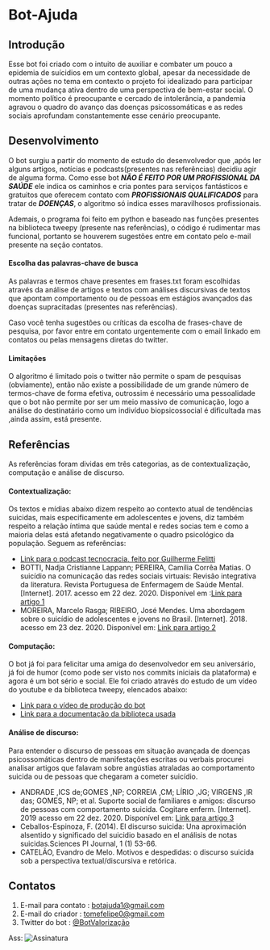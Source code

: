 # Bot-Ajuda

## **Introdução**
	
Esse bot foi criado com o intuito de auxiliar e combater um pouco a epidemia de suícidios em um contexto global, apesar da necessidade de outras ações no tema em contexto o projeto foi idealizado para participar de uma mudança ativa dentro de uma perspectiva de bem-estar social. O momento político é preocupante e cercado de intolerância, a pandemia agravou o quadro do avanço das doenças psicossomáticas e as redes sociais aprofundam constantemente esse cenário preocupante.

## **Desenvolvimento**
	
O bot surgiu a partir do momento de estudo do desenvolvedor que ,após ler alguns artigos, notícias e podcasts(presentes nas referências) decidiu agir de alguma forma. Como esse bot **_NÃO É FEITO POR UM PROFISSIONAL DA SAÚDE_** ele indica os caminhos e cria pontes para serviços fantásticos e gratuitos que oferecem contato com **_PROFISSIONAIS QUALIFICADOS_** para tratar de **_DOENÇAS_**, o algoritmo só indica esses maravilhosos profissionais.
	
Ademais, o programa foi feito em python e baseado nas funções presentes na biblioteca tweepy (presente nas referências), o código é rudimentar mas funcional, portanto se houverem sugestões entre em contato pelo e-mail presente na seção contatos.

#### **Escolha das palavras-chave de busca**
	
As palavras e termos chave presentes em frases.txt foram escolhidas através da análise de artigos e textos com análises discursivas de textos que apontam comportamento ou de pessoas em estágios avançados das doenças supracitadas (presentes nas referências).

Caso você tenha sugestões ou críticas da escolha de frases-chave de pesquisa, por favor entre em contato urgentemente com o email linkado em contatos ou pelas mensagens diretas do twitter.

#### **Limitações**

O algoritmo é limitado pois o twitter não permite o spam de pesquisas (obviamente), então não existe a possibilidade de um grande número de termos-chave de forma efetiva, outrossim é necessário uma pessoalidade que o bot não permite por ser um meio massivo de comunicação, logo a análise do destinatário como um indivíduo biopsicossocial é dificultada mas ,ainda assim, está presente.

## **Referências**
	
As referências foram dividas em três categorias, as de contextualização, computação e análise de discurso.

#### **Contextualização:**

Os textos e mídias abaixo dizem respeito ao contexto atual de tendências suicidas, mais especificamente em adolescentes e jovens, diz também respeito a relação íntima que saúde mental e redes socias tem e como a maioria delas está afetando negativamente o quadro psicológico da população. Seguem as referências:

- [Link para o podcast tecnocracia, feito por Guilherme Felitti](https://open.spotify.com/show/2dK6bnbumjpnsnX8JMCxEH?si=0JC7pT9ASae5g9MA6UbpEQ)
-  BOTTI, Nadja Cristianne Lappann; PEREIRA, Camilia Corrêa Matias. O suicídio na comunicação das redes sociais virtuais: Revisão integrativa da literatura. Revista Portuguesa de Enfermagem de Saúde Mental. [Internet]. 2017. acesso em 22 dez. 2020. Disponível em :[Link para artigo 1](http://www.scielo.mec.pt/scielo.php?script=sci_arttext&pid=S1647-21602017000100003)
- MOREIRA, Marcelo Rasga; RIBEIRO, José Mendes. Uma abordagem sobre o suicídio de adolescentes e jovens no Brasil. [Internet]. 2018. acesso em 23 dez. 2020. Disponível em: [Link para artigo 2](https://www.scielosp.org/article/csc/2018.v23n9/2821-2834/pt/)

#### **Computação:**

O bot já foi para felicitar uma amiga do desenvolvedor em seu aniversário, já foi de humor (como pode ser visto nos commits iniciais da plataforma) e agora é um bot sério e social. Ele foi criado através do estudo de um vídeo do youtube e da biblioteca tweepy, elencados abaixo:

- [Link para o vídeo de produção do bot](https://www.youtube.com/watch?v=W0wWwglE1Vc&t=1313s)
- [Link para a documentação da biblioteca usada](http://docs.tweepy.org/en/latest/)
 
#### **Análise de discurso:**

Para entender o discurso de pessoas em situação avançada de doenças psicossomáticas dentro de manifestações escritas ou verbais procurei analisar artigos que falavam sobre angústias atraladas ao comportamento suicida ou de pessoas que chegaram a cometer suicídio.

- ANDRADE ,ICS de;GOMES ,NP; CORREIA ,CM; LÍRIO ,JG; VIRGENS ,IR das; GOMES, NP; et al. Suporte social de familiares e amigos: discurso de pessoas com comportamento suicida. Cogitare enferm. [Internet]. 2019 acesso em 22 dez. 2020. Disponível em: [Link para artigo 3](http://dx.doi.org/10.5380/ce.v24i0.64230)
- Ceballos-Espinoza, F. (2014). El discurso suicida: Una aproximación alsentido y significado del suicidio basado en el análisis de notas suicidas.Sciences PI Journal, 1 (1) 53-66.
- CATELÃO, Evandro de Melo. Motivos e despedidas: o discurso suicida sob a perspectiva textual/discursiva e retórica.

## **Contatos**

1. E-mail para contato : botajuda1@gmail.com
2. E-mail do criador : tomefelipe0@gmail.com
3. Twitter do bot : [@BotValorização](https://twitter.com/BotValorizacao)

Ass:
![Assinatura](https://user-images.githubusercontent.com/62853093/102901319-3a39c580-444c-11eb-8327-ba17851d964f.gif)

